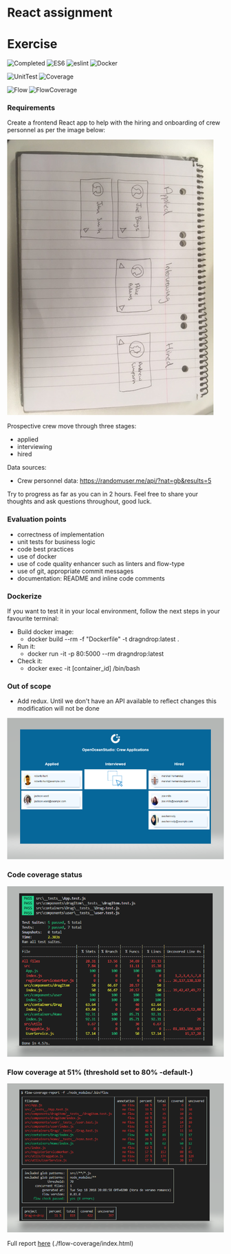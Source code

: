 # React assignment

# Exercise

![Completed](https://img.shields.io/badge/Completed-99%25-orange.svg) 
![ES6](https://img.shields.io/badge/React-16.4.1-blue.svg) 
![eslint](https://img.shields.io/badge/eslint-air--bnb-%23ff69b4.svg) 
![Docker](https://img.shields.io/badge/Docker-Done-brightgreen.svg) 

![UnitTest](https://img.shields.io/badge/unit%20tests-jest-brightgreen.svg) 
![Coverage](https://img.shields.io/badge/test%20coverage-33%25-yellow.svg) 

![Flow](https://img.shields.io/badge/Flow-Done-brightgreen.svg) 
![FlowCoverage](https://img.shields.io/badge/flow--coverage-51%25-yellow.svg) 

### Requirements

Create a frontend React app to help with the hiring and onboarding of crew personnel as per the image below:

![Sketch of crew applications app](./docs/app-sketch.jpg "Sketch of crew applications app")

Prospective crew move through three stages:

- applied
- interviewing
- hired

Data sources:

- Crew personnel data: https://randomuser.me/api/?nat=gb&results=5

Try to progress as far as you can in 2 hours. Feel free to share your thoughts and ask questions throughout, good luck.

### Evaluation points

- correctness of implementation
- unit tests for business logic
- code best practices
- use of docker
- use of code quality enhancer such as linters and flow-type
- use of git, appropriate commit messages
- documentation: README and inline code comments

### Dockerize

If you want to test it in your local environment, follow the next steps in your favourite terminal:
- Build docker image:
   - docker build --rm -f "Dockerfile" -t dragndrop:latest .
- Run it:
   - docker run -it -p 80:5000 --rm dragndrop:latest
- Check it:
   - docker exec -it [container_id] /bin/bash

### Out of scope

- Add redux. Until we don't have an API available to reflect changes this modification will not be done

![Sample](sample.png)

### Code coverage status

![CodeCoverage](codecoverage.png)

### Flow coverage at 51% (threshold set to 80% -default-)

![FlowCoverage](flowcoverage.png)

Full report [here](./flow-coverage/index.html) (./flow-coverage/index.html)


